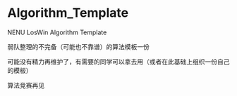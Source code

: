 # Algorithm_Template

NENU LosWin Algorithm Template

弱队整理的不完备（可能也不靠谱）的算法模板一份

可能没有精力再维护了，有需要的同学可以拿去用（或者在此基础上组织一份自己的模板）

算法竞赛再见
